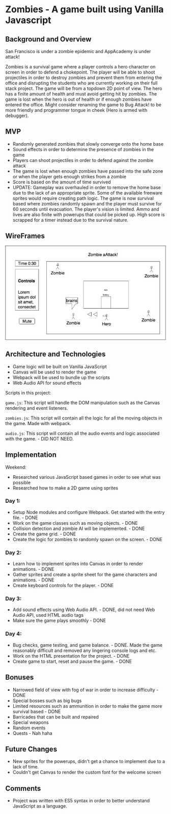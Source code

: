 # Zombies - A game built using Vanilla Javascript

## Background and Overview

San Francisco is under a zombie epidemic and AppAcademy is under attack!

Zombies is a survival game where a player controls a hero character on screen in order to defend a chokepoint. The player will be able to shoot projectiles in order to destroy zombies and prevent them from entering the office and disrupting the students who are currently working on their full stack project. The game will be from a topdown 2D
point of view. The hero has a finite amount of health and must avoid getting hit by zombies. The game is lost when the hero is out of health or if enough zombies have entered the office. Might consider renaming the game to Bug Attack! to be more friendly and programmer tongue in cheek (Hero is armed with debugger).

## MVP
- Randomly generated zombies that slowly converge onto the home base
- Sound effects in order to determine the presence of zombies in the game
- Players can shoot projectiles in order to defend against the zombie attack
- The game is lost when enough zombies have passed into the safe zone or when the player gets enough strikes from a zombie
- Score is based on the amount of time survived
- UPDATE: Gameplay was overhauled in order to remove the home base due to the lack of an appropriate sprite. Some of the available freeware sprites would require creating path logic. The game is now survival based where zombies randomly spawn and the player must survive for 60 seconds until evacuation. The player's vision is limited. Ammo and lives are also finite with powerups that could be picked up. High score is scrapped for a timer instead due to the survival nature.

## WireFrames
![alt-text](https://raw.githubusercontent.com/timmyjing/zombies/master/wiki/zombies.jpg "Zombies wireframe")

## Architecture and Technologies
- Game logic will be built on Vanilla JavaScript
- Canvas will be used to render the game
- Webpack will be used to bundle up the scripts
- Web Audio API for sound effects

Scripts in this project:

<code>game.js</code>: This script will handle the DOM manipulation such as the Canvas rendering and event listeners.

<code>zombies.js</code>: This script will contain all the logic for all the moving objects in the game. Made with webpack.

<code>audio.js</code>: This script will contain all the audio events and logic associated with the game. - DID NOT NEED.


## Implementation
Weekend:
- Researched various JavaScript based games in order to see what was possible
- Researched how to make a 2D game using sprites

### Day 1:
- Setup Node modules and configure Webpack. Get started with the entry file. - DONE
- Work on the game classes such as moving objects. - DONE
- Collision detection and zombie AI will be implemented. - DONE
- Create the game grid. - DONE
- Create the logic for zombies to randomly spawn on the screen. - DONE

### Day 2:
- Learn how to implement sprites into Canvas in order to render animations. - DONE
- Gather sprites and create a sprite sheet for the game characters and animations. - DONE
- Create keyboard controls for the player. - DONE

### Day 3:
- Add sound effects using Web Audio API. - DONE, did not need Web Audio API, used HTML audio tags
- Make sure the game plays smoothly - DONE

### Day 4:
- Bug checks, game testing, and game balance. - DONE. Made the game reasonably difficult and removed any lingering console logs and etc.
- Work on the HTML presentation for the project. - DONE
- Create game to start, reset and pause the game. - DONE

## Bonuses
- Narrowed field of view with fog of war in order to increase difficulty - DONE
- Special bosses such as big bugs 
- Limited resources such as ammunition in order to make the game more survival based - DONE
- Barricades that can be built and repaired
- Special weapons
- Random events
- Quests - Nah haha

## Future Changes
- New sprites for the powerups, didn't get a chance to implement due to a lack of time.
- Couldn't get Canvas to render the custom font for the welcome screen

## Comments
- Project was written with ES5 syntax in order to better understand JavaScript as a language.
